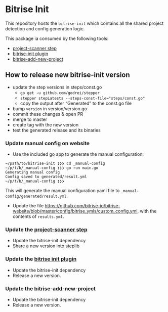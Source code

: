 # Bitrise Init

This repository hosts the `bitrise-init` which contains all the shared project detection and config generation logic. 

This package ia consumed by the following tools:
- [project-scanner step](https://github.com/bitrise-steplib/steps-project-scanner)
- [bitrise-init plugin](https://github.com/bitrise-io/bitrise-plugins-init)
- [bitrise-add-new-project](https://github.com/bitrise-io/bitrise-add-new-project)

## How to release new bitrise-init version

- update the step versions in steps/const.go
    - `go get -u github.com/godrei/stepper`
    - `stepper stepLatests --steps-const-file="steps/const.go"`
    - copy the output after “Generated” to the const.go file
- bump `version` in version/version.go
- commit these changes & open PR
- merge to master
- create tag with the new version
- test the generated release and its binaries

### Update manual config on website

- Use the included go app to generate the manual configuration:

```
~/path/to/bitrise-init ❯❯❯ cd _manual-config
~/p/t/b/_manual-config ❯❯❯ go run main.go
Generating manual config
Config saved to generated/result.yml
~/p/t/b/_manual-config ❯❯❯ 
```

This will generate the manual configuration yaml file to `_manual-config/generated/result.yml`.

- Update the file https://github.com/bitrise-io/bitrise-website/blob/master/config/bitrise_ymls/custom_config.yml, with the contents of `results.yml`.

### Update the [project-scanner step](https://github.com/bitrise-steplib/steps-project-scanner)

- Update the bitrise-init dependency
- Share a new version into steplib

### Update the [bitrise init plugin](https://github.com/bitrise-io/bitrise-plugins-init)

- Update the bitrise-init dependency
- Release a new version.

### Update the [bitrise-add-new-project](https://github.com/bitrise-io/bitrise-add-new-project)

- Update the bitrise-init dependency
- Release a new version.